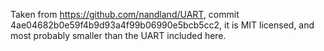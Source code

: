 Taken from <https://github.com/nandland/UART>, commit
4ae04682b0e59f4b9d93a4f99b06990e5bcb5cc2, it is MIT licensed, and most probably
smaller than the UART included here.
